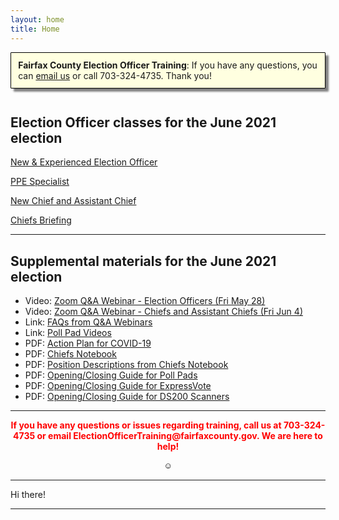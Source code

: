 ```yaml
---
layout: home
title: Home
---
```


<div class="homepage-intro animate__animated animate__pulse" style="margin:1em auto; display:none;">
    Welcome to the Election Officer Training website!
</div>

<p style="
    background: lightyellow;
    padding: 0.8em;
    box-shadow: 5px 5px 3px grey;
    border-radius: 1px;
    border: 1px solid black;
    margin-bottom: 3em;
"><strong>Fairfax County Election Officer Training</strong>: If you have any questions, you can <a href="mailto:ElectionOfficerTraining@fairfaxcounty.gov">email us</a> or call 703-324-4735. Thank you!</p>

<h2>Election Officer classes for the June 2021 election</h2>

<div class="cards">

  <div class="card">
  <a href="new-eo/">
    <div class="card-image-container">
      <div class="card-image" style="background-image: url('{{ site.url }}{{ site.baseurl }}/assets/img/new-eos.png')"></div>
    </div>
    <div class="card-text">
      <p>New & Experienced Election Officer</p>
      <p class="card-coming-soon" style="color:green;"></p>
    </div>
  </a>
  </div>


  <div class="card">
  <a href="ppe-specialist/">
    <div class="card-image-container">
      <div class="card-image" style="background-image: url('{{ site.url }}{{ site.baseurl }}/assets/img/ppe-face-masks.jpg')"></div>
    </div>
    <div class="card-text">
      <p>PPE Specialist</p>
      <p class="card-coming-soon" style="color:green;"></p>
    </div>
  </a>
  </div>


  <div class="card">
  <a href="new-chief/">
    <div class="card-image-container">
      <div class="card-image" style="background-image: url('{{ site.url }}{{ site.baseurl }}/assets/img/what-ifs.png')"></div>
    </div>
    <div class="card-text">
      <p>New Chief and Assistant Chief</p>
      <p class="card-coming-soon" style="color:green;"></p>
    </div>
  </a>
  </div>


  <div class="card">
  <a href="chiefs-briefing/">
    <div class="card-image-container">
      <div class="card-image" style="background-image: url('{{ site.url }}{{ site.baseurl }}/assets/img/chiefs-briefing-small.jpg')"></div>
    </div>
    <div class="card-text">
      <p>Chiefs Briefing</p>
      <p class="card-coming-soon" style="color:green;"></p>
    </div>
  </a>
  </div>

</div>


---

## Supplemental materials for the June 2021 election

- Video: [Zoom Q&A Webinar - Election Officers (Fri May 28)](https://us02web.zoom.us/rec/play/aheZnC3Rn6Ayzl-Amhrske4-AKVruY19yi6CTBMcliSWTO03h3IwKHRqPiFulQNz7e8W4NErETPGpfKy.x5yRWNIDGU8-9wMz)
- Video: [Zoom Q&A Webinar - Chiefs and Assistant Chiefs (Fri Jun 4)](https://us02web.zoom.us/rec/share/HKKTQATailahaZ43OlgXsSw494RiP9fVIpzW41f1SkG8x-6FfQLF9V3eXbdRt1Om.IgawQ2WKlW1GlXld)
- Link: [FAQs from Q&A Webinars](faqs/)
- Link: [Poll Pad Videos](videos/)
- PDF: [Action Plan for COVID-19](https://admin.vote4fairfax.com/Uploadfile/file/2021-06-covid-plan.pdf)
- PDF: [Chiefs Notebook](https://admin.vote4fairfax.com/Uploadfile/file/2021-06-chiefs-notebook-final.pdf)
- PDF: [Position Descriptions from Chiefs Notebook](https://admin.vote4fairfax.com/Uploadfile/file/2021-06-position-descriptions.pdf)
- PDF: [Opening/Closing Guide for Poll Pads](https://www.fairfaxcounty.gov/elections/sites/elections/files/Assets/election-officer-training/2021-06-poll-pad-guide.pdf)
- PDF: [Opening/Closing Guide for ExpressVote](https://www.fairfaxcounty.gov/elections/sites/elections/files/Assets/election-officer-training/2021-06-expressvote-guide.pdf)
- PDF: [Opening/Closing Guide for DS200 Scanners](https://www.fairfaxcounty.gov/elections/sites/elections/files/Assets/election-officer-training/2021-06-ds200-guide.pdf)

---


<p style="text-align: center; font-weight:bold;"><span style="color:#FF0000;">If you have any questions or issues regarding training, call us at 703-324-4735 or
 email ElectionOfficerTraining@fairfaxcounty.gov. We are here to help!</span></p>





<div style="display: flex;justify-content: center;">
    <button onclick="hideDIV()" style="
    background: transparent;
    /* color: transparent; */
    border: 0;
">☺</button>
</div>

<script>
function hideDIV() {
  var x = document.getElementById("hideText");
  if (x.style.display === "none") {
    x.style.display = "block";
  } else {
    x.style.display = "none";
  }
}
</script>

<div id="hideText">

<hr />

Hi there!

<hr />




</div>
